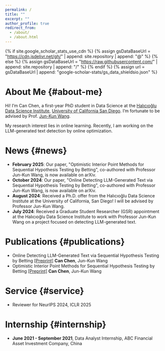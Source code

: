 ```yaml
---
permalink: /
title: ""
excerpt: ""
author_profile: true
redirect_from: 
  - /about/
  - /about.html
---
```


{% if site.google_scholar_stats_use_cdn %}
{% assign gsDataBaseUrl = "https://cdn.jsdelivr.net/gh/" | append: site.repository | append: "@" %}
{% else %}
{% assign gsDataBaseUrl = "https://raw.githubusercontent.com/" | append: site.repository | append: "/" %}
{% endif %}
{% assign url = gsDataBaseUrl | append: "google-scholar-stats/gs_data_shieldsio.json" %}

<span class='anchor' id='about-me'></span>

# About Me {#about-me}

Hi! I’m Can Chen, a first-year PhD student in Data Science at the [Halıcıoğlu Data Science Institute](https://datascience.ucsd.edu), [University of California San Diego](https://www.ucsd.edu/). I’m fortunate to be advised by Prof. [Jun-Kun Wang](https://jimwang123.github.io).

My research interest lies in online learning. Recently, I am working on the LLM-generated text detection by online optimization. 

# News {#news}

- **February 2025**: Our paper, "Optimistic Interior Point Methods for Sequential Hypothesis Testing by Betting", co-authored with Professor Jun-Kun Wang, is now available on arXiv. 
- **October 2024**: Our paper, "Online Detecting LLM-Generated Text via Sequential Hypothesis Testing by Betting", co-authored with Professor Jun-Kun Wang, is now available on arXiv. 
- **August 2024**: Received a Ph.D. offer from the Halıcıoğlu Data Science Institute at the University of California, San Diego! I will be advised by Professor Jun-Kun Wang.
- **July 2024**: Received a Graduate Student Researcher (GSR) appointment at the Halıcıoğlu Data Science Institute to work with Professor Jun-Kun Wang on a project focused on detecting LLM-generated text.
  
# Publications {#publications}

- Online Detecting LLM-Generated Text via Sequential Hypothesis Testing by Betting [[Preprint]](https://arxiv.org/abs/2410.22318)
  **Can Chen**, Jun-Kun Wang 
- Optimistic Interior Point Methods for Sequential Hypothesis Testing by Betting [[Preprint]](https://arxiv.org/abs/2502.07774) 
  **Can Chen**, Jun-Kun Wang



# Service {#service}
- Reviewer for NeurIPS 2024, ICLR 2025 

# Internship {#internship}
- **June 2021 - September 2021**, Data Analyst Internship, ABC Financial Asset Investment Company, China

